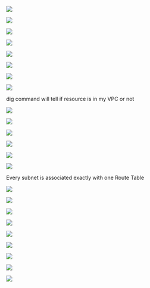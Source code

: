 ![](https://user-images.githubusercontent.com/26511983/70856764-32922900-1ea8-11ea-8168-db2d08238bba.png)

![](https://user-images.githubusercontent.com/26511983/70856784-8f8ddf00-1ea8-11ea-93fe-856fe4f2c597.png)

![](https://user-images.githubusercontent.com/26511983/70856806-e7c4e100-1ea8-11ea-99ad-3fc7dd623a55.png)

![](https://user-images.githubusercontent.com/26511983/70856811-03c88280-1ea9-11ea-959a-2e52ed5ed74d.png)

![](https://user-images.githubusercontent.com/26511983/70856849-82252480-1ea9-11ea-8136-42140d74f21d.png)

![](https://user-images.githubusercontent.com/26511983/70856877-037cb700-1eaa-11ea-883e-e069f802de04.png)

![](https://user-images.githubusercontent.com/26511983/70856892-2effa180-1eaa-11ea-9c07-004d0b69853c.png)

![](https://user-images.githubusercontent.com/26511983/70866947-4df74580-1f35-11ea-8107-589bd1db38ab.png)

dig command will tell if resource is in my VPC or not

![](https://user-images.githubusercontent.com/26511983/70866999-e1c91180-1f35-11ea-9116-12045e27f6a7.png)

![](https://user-images.githubusercontent.com/26511983/70867004-058c5780-1f36-11ea-95d1-7efec33f535a.png)

![](https://user-images.githubusercontent.com/26511983/70867024-366c8c80-1f36-11ea-8025-fe26e6810a86.png)

![](https://user-images.githubusercontent.com/26511983/70867038-6ae04880-1f36-11ea-9542-67faf1913817.png)

![](https://user-images.githubusercontent.com/26511983/70867048-88151700-1f36-11ea-96b0-e1f18b89ea71.png)

![](https://user-images.githubusercontent.com/26511983/70867060-9ebb6e00-1f36-11ea-8626-07c8446b35d3.png)

Every subnet is associated exactly with one Route Table

![](https://user-images.githubusercontent.com/26511983/70867110-39b44800-1f37-11ea-96be-44797c7da864.png)

![](https://user-images.githubusercontent.com/26511983/70867137-839d2e00-1f37-11ea-9ad0-948bb107a109.png)

![](https://user-images.githubusercontent.com/26511983/70867167-fdcdb280-1f37-11ea-932d-37838c4ef2bc.png)

![](https://user-images.githubusercontent.com/26511983/70867202-72a0ec80-1f38-11ea-8324-810b92decaf5.png)


![](https://user-images.githubusercontent.com/26511983/70867319-cbbd5000-1f39-11ea-9e76-eb68883be581.png)

![](https://user-images.githubusercontent.com/26511983/70867343-1212af00-1f3a-11ea-94cc-ed3edc91b406.png)

![](https://user-images.githubusercontent.com/26511983/70867360-3c646c80-1f3a-11ea-9c63-5c2ac8c4d875.png)

![](https://user-images.githubusercontent.com/26511983/70867374-4dad7900-1f3a-11ea-88e6-18f9daa01730.png)

![](https://user-images.githubusercontent.com/26511983/70867383-67e75700-1f3a-11ea-806b-63e69dbd0e95.png)
